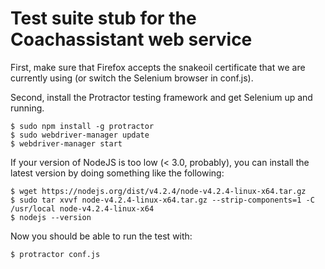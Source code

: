 # Test suite stub for the Coachassistant web service

First, make sure that Firefox accepts the snakeoil certificate that we are currently using (or switch the Selenium browser in conf.js).

Second, install the Protractor testing framework and get Selenium up and running.

    $ sudo npm install -g protractor
    $ sudo webdriver-manager update
    $ webdriver-manager start

If your version of NodeJS is too low (< 3.0, probably), you can install the latest version by doing something like the following:

    $ wget https://nodejs.org/dist/v4.2.4/node-v4.2.4-linux-x64.tar.gz
    $ sudo tar xvvf node-v4.2.4-linux-x64.tar.gz --strip-components=1 -C /usr/local node-v4.2.4-linux-x64
    $ nodejs --version

Now you should be able to run the test with:

    $ protractor conf.js